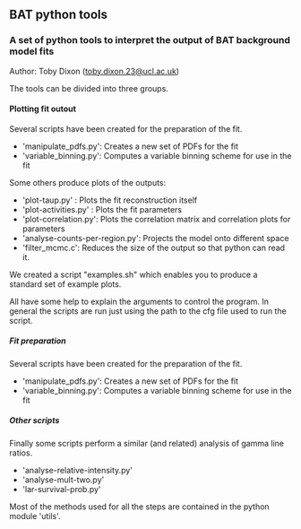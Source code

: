 ## BAT python tools
### A set of python tools to interpret the output of BAT background model fits
Author: Toby Dixon (toby.dixon.23@ucl.ac.uk)

The tools can be divided into three groups.
#### Plotting fit outout
Several scripts have been created for the preparation of the fit.

- 'manipulate_pdfs.py': Creates a new set of PDFs for the fit 
- 'variable_binning.py': Computes a variable binning scheme for use in the fit

Some others produce plots of the outputs:

- 'plot-taup.py' : Plots the fit reconstruction itself
- 'plot-activities.py' :  Plots the fit parameters
- 'plot-correlation.py': Plots the correlation matrix and correlation plots for parameters
- 'analyse-counts-per-region.py': Projects the model onto different space
- 'filter_mcmc.c': Reduces the size of the output so that python can read it.

We created a script "examples.sh" which enables you to produce a standard set of example plots.

All have some help to explain the arguments to control the program. In general the scripts are run just using the path to the cfg file used to run the script.

##### Fit preparation
Several scripts have been created for the preparation of the fit.

- 'manipulate_pdfs.py': Creates a new set of PDFs for the fit 
- 'variable_binning.py': Computes a variable binning scheme for use in the fit

##### Other scripts
Finally some scripts perform a similar (and related) analysis of gamma line ratios.
- 'analyse-relative-intensity.py'
- 'analyse-mult-two.py'
- 'lar-survival-prob.py'

Most of the methods used for all the steps are contained in the python module 'utils'.
